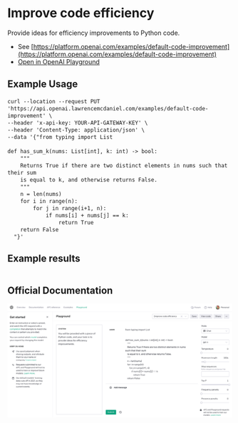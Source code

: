 # Improve code efficiency

Provide ideas for efficiency improvements to Python code.

- See [https://platform.openai.com/examples/default-code-improvement](https://platform.openai.com/examples/default-code-improvement)
- [Open in OpenAI Playground](https://platform.openai.com/playground/p/default-code-improvement)

## Example Usage

```console
curl --location --request PUT 'https://api.openai.lawrencemcdaniel.com/examples/default-code-improvement' \
--header 'x-api-key: YOUR-API-GATEWAY-KEY' \
--header 'Content-Type: application/json' \
--data '{"from typing import List

def has_sum_k(nums: List[int], k: int) -> bool:
    """
    Returns True if there are two distinct elements in nums such that their sum
    is equal to k, and otherwise returns False.
    """
    n = len(nums)
    for i in range(n):
        for j in range(i+1, n):
            if nums[i] + nums[j] == k:
                return True
    return False
  "}'
```

## Example results

```json

```

## Official Documentation

![OpenAI Playground](https://raw.githubusercontent.com/FullStackWithLawrence/aws-openai/main/doc/examples/example-19-code-improvement.png "OpenAI Playground")
